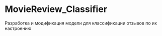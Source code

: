 # MovieReview_Classifier
Разработка и модификация модели для классификации отзывов по их настроению
